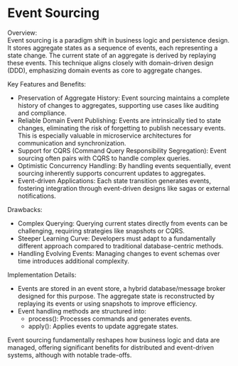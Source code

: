# Event Sourcing

Overview:<br>
Event sourcing is a paradigm shift in business logic and persistence design. It stores aggregate states as a sequence of events, each representing a state change. The current state of an aggregate is derived by replaying these events. This technique aligns closely with domain-driven design (DDD), emphasizing domain events as core to aggregate changes.

Key Features and Benefits:

- Preservation of Aggregate History: Event sourcing maintains a complete history of changes to aggregates, supporting use cases like auditing and compliance.
- Reliable Domain Event Publishing: Events are intrinsically tied to state changes, eliminating the risk of forgetting to publish necessary events. This is especially valuable in microservice architectures for communication and synchronization.
- Support for CQRS (Command Query Responsibility Segregation): Event sourcing often pairs with CQRS to handle complex queries.
- Optimistic Concurrency Handling: By handling events sequentially, event sourcing inherently supports concurrent updates to aggregates.
- Event-driven Applications: Each state transition generates events, fostering integration through event-driven designs like sagas or external notifications.

Drawbacks:

- Complex Querying: Querying current states directly from events can be challenging, requiring strategies like snapshots or CQRS.
- Steeper Learning Curve: Developers must adapt to a fundamentally different approach compared to traditional database-centric methods.
- Handling Evolving Events: Managing changes to event schemas over time introduces additional complexity.

Implementation Details:

- Events are stored in an event store, a hybrid database/message broker designed for this purpose. The aggregate state is reconstructed by replaying its events or using snapshots to improve efficiency.
- Event handling methods are structured into:
  - process(): Processes commands and generates events.
  - apply(): Applies events to update aggregate states.

Event sourcing fundamentally reshapes how business logic and data are managed, offering significant benefits for distributed and event-driven systems, although with notable trade-offs.
